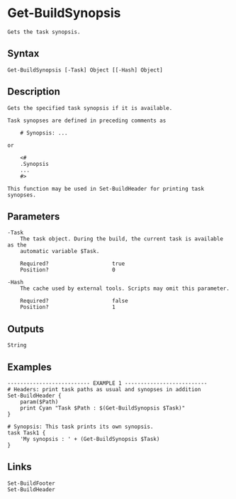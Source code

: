 # Get-BuildSynopsis

```text
Gets the task synopsis.
```

## Syntax

```text
Get-BuildSynopsis [-Task] Object [[-Hash] Object]
```

## Description

```text
Gets the specified task synopsis if it is available.

Task synopses are defined in preceding comments as

    # Synopsis: ...

or

    <#
    .Synopsis
    ...
    #>

This function may be used in Set-BuildHeader for printing task synopses.
```

## Parameters

```text
-Task
    The task object. During the build, the current task is available as the
    automatic variable $Task.
    
    Required?                    true
    Position?                    0
```

```text
-Hash
    The cache used by external tools. Scripts may omit this parameter.
    
    Required?                    false
    Position?                    1
```

## Outputs

```text
String
```

## Examples

```text
-------------------------- EXAMPLE 1 --------------------------
# Headers: print task paths as usual and synopses in addition
Set-BuildHeader {
    param($Path)
    print Cyan "Task $Path : $(Get-BuildSynopsis $Task)"
}

# Synopsis: This task prints its own synopsis.
task Task1 {
    'My synopsis : ' + (Get-BuildSynopsis $Task)
}
```

## Links

```text
Set-BuildFooter
Set-BuildHeader
```
